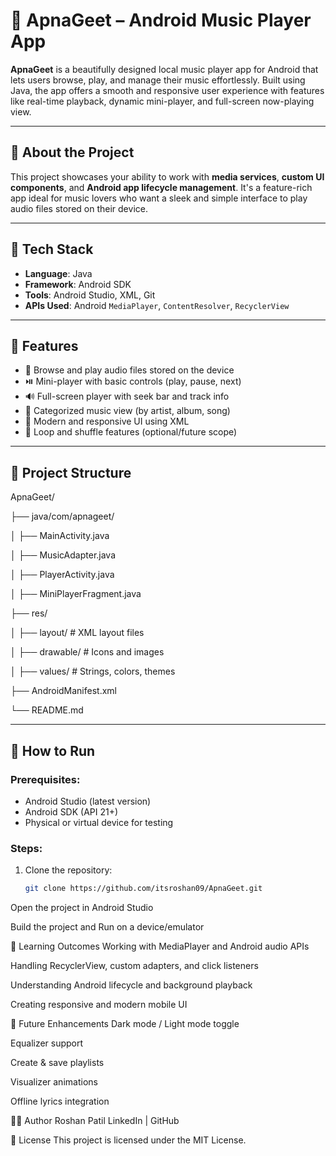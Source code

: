 # 🎵 ApnaGeet – Android Music Player App

**ApnaGeet** is a beautifully designed local music player app for Android that lets users browse, play, and manage their music effortlessly. Built using Java, the app offers a smooth and responsive user experience with features like real-time playback, dynamic mini-player, and full-screen now-playing view.

---

## 🧠 About the Project

This project showcases your ability to work with **media services**, **custom UI components**, and **Android app lifecycle management**. It's a feature-rich app ideal for music lovers who want a sleek and simple interface to play audio files stored on their device.

---

## 🧰 Tech Stack

- **Language**: Java
- **Framework**: Android SDK
- **Tools**: Android Studio, XML, Git
- **APIs Used**: Android `MediaPlayer`, `ContentResolver`, `RecyclerView`

---

## 📸 Features

- 🎵 Browse and play audio files stored on the device
- ⏯️ Mini-player with basic controls (play, pause, next)
- 🔊 Full-screen player with seek bar and track info
- 📂 Categorized music view (by artist, album, song)
- 🎨 Modern and responsive UI using XML
- 🔁 Loop and shuffle features (optional/future scope)

---

## 📂 Project Structure

ApnaGeet/

├── java/com/apnageet/

│ ├── MainActivity.java

│ ├── MusicAdapter.java

│ ├── PlayerActivity.java

│ ├── MiniPlayerFragment.java

├── res/

│ ├── layout/ # XML layout files

│ ├── drawable/ # Icons and images

│ ├── values/ # Strings, colors, themes

├── AndroidManifest.xml

└── README.md


---

## 🚀 How to Run

### Prerequisites:
- Android Studio (latest version)
- Android SDK (API 21+)
- Physical or virtual device for testing

### Steps:
1. Clone the repository:
   ```bash
   git clone https://github.com/itsroshan09/ApnaGeet.git
Open the project in Android Studio

Build the project and Run on a device/emulator

🎯 Learning Outcomes
Working with MediaPlayer and Android audio APIs

Handling RecyclerView, custom adapters, and click listeners

Understanding Android lifecycle and background playback

Creating responsive and modern mobile UI

🔮 Future Enhancements
Dark mode / Light mode toggle

Equalizer support

Create & save playlists

Visualizer animations

Offline lyrics integration

👨‍💻 Author
Roshan Patil
LinkedIn | GitHub

📜 License
This project is licensed under the MIT License.
